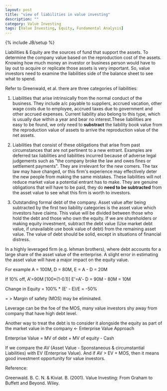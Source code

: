 ```yaml
---
layout: post
title: "view of liabilities in value investing"
description: ""
category: Value Investing
tags: [Value Investing, Equity, Fundamental Analysis]
---
```

{% include JB/setup %}

Liabilities & Equity are the sources of fund that support the assets. To determine the company value based on the reproduction cost of the assets. Knowing how much money an investor or business person would have to lay out to acquire or replicate those assets is very important. So, value investors need to examine the liabilities side of the balance sheet to see what to spend.

Refer to Greenwald, et al. there are three categories of liabilities:

1. Liabilities that arise intrinsically from the normal conduct of the business. They include a/c payable to suppliers, accrued vacation, other wage costs due to employee, accrued taxes due to government and other accrued expenses. Current liability also belong to this type, which is usually due within a year and bear no interest.These liabilities are easy to be found, we only need to **substract** the liability book value from the reproduction value of assets to arrive the reproduction value of the net assets.

2. Liabilities that consist of these obligations that arise from past circumstances that are not pertinent to a new entrant. Examples are deferred tax liabilities and liabilities incurred because of adverse legal judgements such as "the company broke the law and owes fines or settlement payments". They are irrelevant for the new comers. The tax law may have changed, or this firm's experience may effectively deter the new people from making the same mistakes. These liabilities will not reduce market value a potential entrant has to make. They are genuine obligations that will have to be paid, they do **need to be subtracted** from the asset value to see what this firm is worth to investors.

3. Outstanding formal debt of the company. Asset value after being subtracted by the first two liability categories is the asset value which investors have claims. This value will be divided between those who hold the debt and those who own the equity. If we are shareholders or making equity investment, subtract the debt value (Use market debt value, if unavailable use book value of debt) from the remaining asset value. The value of debt should be solid, except in situations of financial distress.

In a highly leveraged firm (e.g. lehman brothers), where debt accounts for a large share of the asset value of the enterprise. A slight error in estimating the asset value will have a major impact on the equity value.

For example
A = 100M, D = 80M, E = A - D = 20M

If 10% off, 
A'=90M [100*(1-0.1)]
E'=A'- D = 90M - 80M = 10M

Change in Equity = 100% * (E' - E)/E = -50%

= > Margin of safety (MOS) may be eliminated.

Leverage can be the foe of the MOS, many value investors shy away from company that have high debt level.

Another way to treat the debt is to consider it alongside the equity as part of the market value in the company <- Enterprise Value Approach

Enterprise Value = MV of debt + MV of equity - Cash

If we compare the AV (Asset Value - Sponstaneous & circumstantial Liabilities) with EV (Enterprise Value). And if AV > EV + MOS, then it means good investment opportunity for value investors.

Reference:

Greenwald. B. C. N. & Kiviat. B. (2001). Value Investing: From Graham to Buffett and Beyond. Wiley.

